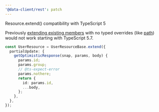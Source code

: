 ```yaml
---
'@data-client/rest': patch
---
```


Resource.extend() compatibility with TypeScript 5

Previously [extending existing members](https://dataclient.io/rest/api/resource#extend-override) with no
typed overrides (like [path](https://dataclient.io/rest/api/resource#path)) would not work starting with
TypeScript 5.7.

```ts
const UserResource = UserResourceBase.extend({
  partialUpdate: {
    getOptimisticResponse(snap, params, body) {
      params.id;
      params.group;
      // @ts-expect-error
      params.nothere;
      return {
        id: params.id,
        ...body,
      };
    },
  },
});
```